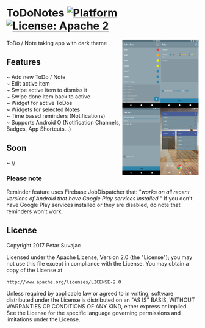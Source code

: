 # ToDoNotes [![Platform](https://img.shields.io/badge/platform-Android-green.svg)](https://www.android.com) [![License: Apache 2](https://img.shields.io/badge/license-Apache%202-blue.svg)](http://www.apache.org/licenses/LICENSE-2.0)

<!-- preview screenshoot -->
<img src="preview_images/todo_preview.png" width=200 align="right" />


ToDo / Note taking app with dark theme 

## Features
~ Add new ToDo / Note <br>
~ Edit active item <br>
~ Swipe active item to dismiss it <br>
~ Swipe done item back to active <br>
~ Widget for active ToDos <br>
~ Widgets for selected Notes <br>
~ Time based reminders (Notifications) <br>
~ Supports Android O (Notification Channels, Badges, App Shortcuts...)
 

## Soon
~ // <br>


### Please note
Reminder feature uses Firebase JobDispatcher that: "_works on all recent versions of Android that have Google Play services installed._"
If you don't have Google Play services installed or they are disabled, do note that reminders won't work.


## License

Copyright 2017 Petar Suvajac

Licensed under the Apache License, Version 2.0 (the "License");
you may not use this file except in compliance with the License.
You may obtain a copy of the License at

    http://www.apache.org/licenses/LICENSE-2.0

Unless required by applicable law or agreed to in writing, software
distributed under the License is distributed on an "AS IS" BASIS,
WITHOUT WARRANTIES OR CONDITIONS OF ANY KIND, either express or implied.
See the License for the specific language governing permissions and
limitations under the License.
